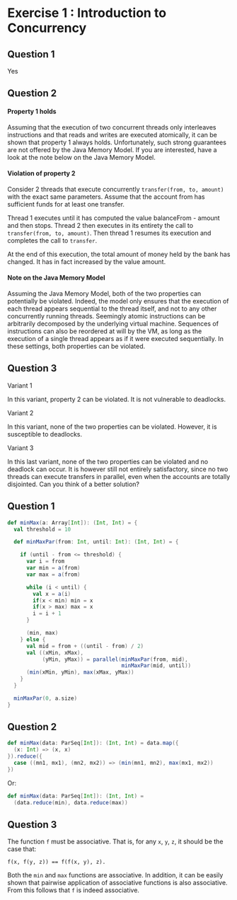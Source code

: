 # Exercise 1 : Introduction to Concurrency

## Question 1

Yes

## Question 2

#### Property 1 holds

Assuming that the execution of two concurrent threads only interleaves instructions and that reads and writes are executed atomically, it can be shown that property 1 always holds. Unfortunately, such strong guarantees are not offered by the Java Memory Model. If you are interested, have a look at the note below on the Java Memory Model.

#### Violation of property 2

Consider 2 threads that execute concurrently `transfer(from, to, amount)` with the exact same parameters. Assume that the account from has sufficient funds for at least one transfer.

Thread 1 executes until it has computed the value balanceFrom - amount and then stops. Thread 2 then executes in its entirety the call to `transfer(from, to, amount)`. Then thread 1 resumes its execution and completes the call to `transfer`.

At the end of this execution, the total amount of money held by the bank has changed. It has in fact increased by the value amount.

#### Note on the Java Memory Model

Assuming the Java Memory Model, both of the two properties can potentially be violated. Indeed, the model only ensures that the execution of each thread appears sequential to the thread itself, and not to any other concurrently running threads. Seemingly atomic instructions can be arbitrarily decomposed by the underlying virtual machine. Sequences of instructions can also be reordered at will by the VM, as long as the execution of a single thread appears as if it were executed sequentially. In these settings, both properties can be violated.

## Question 3

Variant 1

In this variant, property 2 can be violated. It is not vulnerable to deadlocks.

Variant 2

In this variant, none of the two properties can be violated. However, it is susceptible to deadlocks.

Variant 3

In this last variant, none of the two properties can be violated and no deadlock can occur. It is however still not entirely satisfactory, since no two threads can execute transfers in parallel, even when the accounts are totally disjointed. Can you think of a better solution?

## Question 1

```scala
def minMax(a: Array[Int]): (Int, Int) = {
  val threshold = 10

  def minMaxPar(from: Int, until: Int): (Int, Int) = {

    if (until - from <= threshold) {
      var i = from
      var min = a(from)
      var max = a(from)

      while (i < until) {
        val x = a(i)
        if(x < min) min = x
        if(x > max) max = x
        i = i + 1
      }

      (min, max)
    } else {
      val mid = from + ((until - from) / 2)
      val ((xMin, xMax),
           (yMin, yMax)) = parallel(minMaxPar(from, mid),
                                    minMaxPar(mid, until))
      (min(xMin, yMin), max(xMax, yMax))
    }
  }

  minMaxPar(0, a.size)
}
```

## Question 2

```scala
def minMax(data: ParSeq[Int]): (Int, Int) = data.map({
  (x: Int) => (x, x)
}).reduce({
  case ((mn1, mx1), (mn2, mx2)) => (min(mn1, mn2), max(mx1, mx2))
})
```

Or:

```scala
def minMax(data: ParSeq[Int]): (Int, Int) =
  (data.reduce(min), data.reduce(max))
```

## Question 3

The function `f` must be associative. That is, for any `x`, `y`, `z`, it should be the case that:

```
f(x, f(y, z)) == f(f(x, y), z).
```

Both the `min` and `max` functions are associative. In addition, it can be easily shown that pairwise application of associative functions is also associative. From this follows that `f` is indeed associative.
